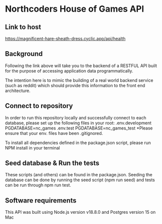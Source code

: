 # Northcoders House of Games API

## Link to host
https://magnificent-hare-sheath-dress.cyclic.app/api/health

## Background

Following the link above will take you to the backend of a RESTFUL API built for the purpose of accessing application data programmatically. 

The intention here is to mimic the building of a real world backend service (such as reddit) which should provide this information to the front end architecture.

## Connect to repository 

In order to run this repository locally and successfully connect to each database, please set up the following files in your root: .env.development PGDATABASE=nc_games .env.test PGDATABASE=nc_games_test
*Please ensure that your env. files have been .gitignored.

To install all dependencies defined in the package.json script, please run NPM install in your terminal

## Seed database & Run the tests

These scripts (and others) can be found in the package.json. Seeding the database can be done by running the seed script (npm run seed) and tests can be run through npm run test.

## Software requirements

This API was built using Node.js version v18.8.0 and Postgres version 15 on Mac

